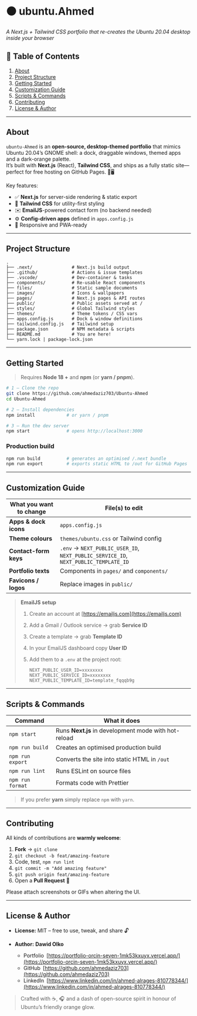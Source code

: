 # 🟠 ubuntu.Ahmed 
_A Next.js + Tailwind CSS portfolio that re-creates the Ubuntu 20.04 desktop inside your browser_


## 📑 Table of Contents
1. [About](#about)
2. [Project Structure](#project-structure)
3. [Getting Started](#getting-started)
4. [Customization Guide](#customization-guide)
5. [Scripts & Commands](#scripts--commands)
6. [Contributing](#contributing)
7. [License & Author](#license--author)

---

## About
`ubuntu-Ahmed` is an **open-source, desktop-themed portfolio** that mimics Ubuntu 20.04’s GNOME shell: a dock, draggable windows, themed apps and a dark-orange palette.  
It’s built with **Next.js** (React), **Tailwind CSS**, and ships as a fully static site—perfect for free hosting on GitHub Pages. 🦄🖥️

Key features:

- ✅ **Next.js** for server-side rendering & static export  
- 🎨 **Tailwind CSS** for utility-first styling  
- ✉️ **EmailJS**-powered contact form (no backend needed)  
- ⚙️ **Config-driven apps** defined in `apps.config.js`  
- 📱 Responsive and PWA-ready

---

## Project Structure
```text
.
├── .next/               # Next.js build output
├── .github/             # Actions & issue templates
├── .vscode/             # Dev-container & tasks
├── components/          # Re-usable React components
├── files/               # Static sample documents
├── images/              # Icons & wallpapers
├── pages/               # Next.js pages & API routes
├── public/              # Public assets served at /
├── styles/              # Global Tailwind styles
├── themes/              # Theme tokens / CSS vars
├── apps.config.js       # Dock & window definitions
├── tailwind.config.js   # Tailwind setup
├── package.json         # NPM metadata & scripts
├── README.md            # You are here!
└── yarn.lock | package-lock.json
````

---


## Getting Started

> Requires **Node 18 +** and **npm** (or **yarn / pnpm**).

```bash
# 1 – Clone the repo
git clone https://github.com/ahmedaziz703/Ubuntu-Ahmed
cd Ubuntu-Ahmed

# 2 – Install dependencies
npm install            # or yarn / pnpm

# 3 – Run the dev server
npm start              # opens http://localhost:3000
```

### Production build

```bash
npm run build          # generates an optimised /.next bundle
npm run export         # exports static HTML to /out for GitHub Pages
```

---

## Customization Guide

| What you want to change | File(s) to edit                                                                     |
| ----------------------- | ----------------------------------------------------------------------------------- |
| **Apps & dock icons**   | `apps.config.js`                                                                    |
| **Theme colours**       | `themes/ubuntu.css` or Tailwind config                                              |
| **Contact-form keys**   | `.env` → `NEXT_PUBLIC_USER_ID`, `NEXT_PUBLIC_SERVICE_ID`, `NEXT_PUBLIC_TEMPLATE_ID` |
| **Portfolio texts**     | Components in `pages/` and `components/`                                            |
| **Favicons / logos**    | Replace images in `public/`                                                         |

> **EmailJS setup**
>
> 1. Create an account at [https://emailjs.com](https://emailjs.com)
> 2. Add a Gmail / Outlook service → grab **Service ID**
> 3. Create a template → grab **Template ID**
> 4. In your EmailJS dashboard copy **User ID**
> 5. Add them to a `.env` at the project root:
>
>    ```dotenv
>    NEXT_PUBLIC_USER_ID=xxxxxxxx
>    NEXT_PUBLIC_SERVICE_ID=xxxxxxxx
>    NEXT_PUBLIC_TEMPLATE_ID=template_fqqqb9g
>    ```

---

## Scripts & Commands

| Command          | What it does                                         |
| ---------------- | ---------------------------------------------------- |
| `npm start`      | Runs **Next.js** in development mode with hot-reload |
| `npm run build`  | Creates an optimised production build                |
| `npm run export` | Converts the site into static HTML in `/out`         |
| `npm run lint`   | Runs ESLint on source files                          |
| `npm run format` | Formats code with Prettier                           |

> If you prefer **yarn** simply replace `npm` with `yarn`.

---

## Contributing

All kinds of contributions are **warmly welcome**:

1. **Fork**   →   `git clone`
2. `git checkout -b feat/amazing-feature`
3. Code, test, `npm run lint`
4. `git commit -m "Add amazing feature"`
5. `git push origin feat/amazing-feature`
6. Open a **Pull Request** 🚀

Please attach screenshots or GIFs when altering the UI.

---

## License & Author

* **License:** MIT – free to use, tweak, and share 🔓
* **Author:** **Dawid Olko**

  * Portfolio [https://portfolio-orcin-seven-1mk53kxuyx.vercel.app/](https://portfolio-orcin-seven-1mk53kxuyx.vercel.app/)
  * GitHub [https://github.com/ahmedaziz703](https://github.com/ahmedaziz703)
  * LinkedIn [https://www.linkedin.com/in/ahmed-alrages-810778344/](https://www.linkedin.com/in/ahmed-alrages-810778344/)

> Crafted with ☕, 🎧 and a dash of open-source spirit in honour of Ubuntu’s friendly orange glow.
